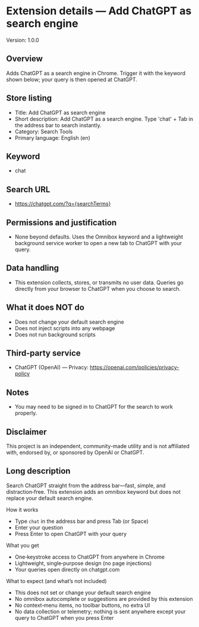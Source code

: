 # Extension details — Add ChatGPT as search engine

Version: 1.0.0

## Overview
Adds ChatGPT as a search engine in Chrome. Trigger it with the keyword shown below; your query is then opened at ChatGPT.

## Store listing
- Title: Add ChatGPT as search engine
- Short description: Add ChatGPT as a search engine. Type 'chat' + Tab in the address bar to search instantly.
- Category: Search Tools
- Primary language: English (en)

## Keyword
- chat

## Search URL
- https://chatgpt.com/?q={searchTerms}

## Permissions and justification
- None beyond defaults. Uses the Omnibox keyword and a lightweight background service worker to open a new tab to ChatGPT with your query.

## Data handling
- This extension collects, stores, or transmits no user data. Queries go directly from your browser to ChatGPT when you choose to search.

## What it does NOT do
- Does not change your default search engine
- Does not inject scripts into any webpage
- Does not run background scripts

## Third‑party service
- ChatGPT (OpenAI) — Privacy: https://openai.com/policies/privacy-policy

## Notes
- You may need to be signed in to ChatGPT for the search to work properly.

## Disclaimer
This project is an independent, community-made utility and is not affiliated with, endorsed by, or sponsored by OpenAI or ChatGPT.

## Long description
Search ChatGPT straight from the address bar—fast, simple, and distraction‑free. This extension adds an omnibox keyword but does not replace your default search engine.

How it works
- Type `chat` in the address bar and press Tab (or Space)
- Enter your question
- Press Enter to open ChatGPT with your query

What you get
- One‑keystroke access to ChatGPT from anywhere in Chrome
- Lightweight, single‑purpose design (no page injections)
- Your queries open directly on chatgpt.com

What to expect (and what’s not included)
- This does not set or change your default search engine
- No omnibox autocomplete or suggestions are provided by this extension
- No context‑menu items, no toolbar buttons, no extra UI
- No data collection or telemetry; nothing is sent anywhere except your query to ChatGPT when you press Enter
